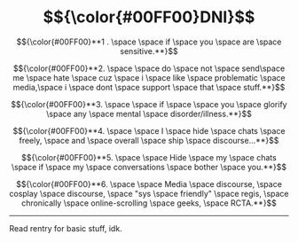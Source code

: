# $${\color{#00FF00}DNI}$$

$${\color{#00FF00}**1 . \space \space if \space you \space are \space sensitive.**}$$


$${\color{#00FF00}**2. \space \space do \space not \space send\space me \space hate \space cuz \space i \space like \space problematic \space media,\space i \space dont \space support \space that \space stuff.**}$$


$${\color{#00FF00}**3. \space \space if \space \space you \space glorify \space any \space mental \space disorder/illness.**}$$


$${\color{#00FF00}**4. \space \space I \space hide \space chats \space freely, \space and \space overall \space ship \space discourse...**}$$


$${\color{#00FF00}**5. \space \space Hide \space my \space chats \space if \space my \space conversations \space bother \space you.**}$$


$${\color{#00FF00}**6. \space \space Media \space  discourse, \space cosplay \space discourse, \space "sys \space friendly" \space regis, \space chronically \space online-scrolling \space geeks, \space RCTA.**}$$

***
Read rentry for basic stuff, idk.
